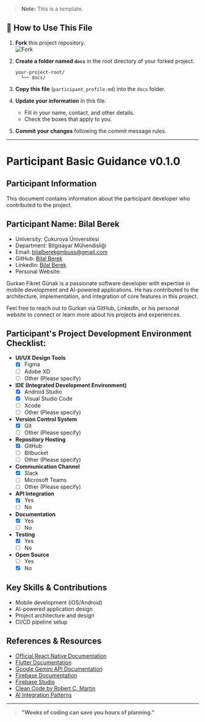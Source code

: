 <!-- Author: Gurkan Fikret Günak | File: participant_profile.md | Version: v0.1.0 -->

> **Note:** This is a template.

## 🚀 How to Use This File

1. **Fork** this project repository.  
   ![Fork](https://img.icons8.com/ios-filled/24/000000/code-fork.png)

2. **Create a folder named `docs`** in the root directory of your forked project.  
   ```
   your-project-root/
     └── docs/
   ```

3. **Copy this file** (`participant_profile.md`) into the `docs` folder.

4. **Update your information** in this file.  
   - Fill in your name, contact, and other details.
   - Check the boxes that apply to you.

5. **Commit your changes** following the commit message rules.
---

# Participant Basic Guidance v0.1.0

## Participant Information

This document contains information about the participant developer who contributed to the project.

## Participant Name: Bilal Berek

- University: Çukurova Üniversitesi
- Department: Bilgisayar Mühendisliği
- Email: bilalberekgmbuss@gmail.com
- GitHub: [Bilal Berek](https://www.github.com/bilalceng)
- LinkedIn: [Bilal Berek](https://www.linkedin.com/in/bilalberekli/)
- Personal Website:

Gurkan Fikret Günak is a passionate software developer with expertise in mobile development and AI-powered applications. He has contributed to the architecture, implementation, and integration of core features in this project.

Feel free to reach out to Gurkan via GitHub, LinkedIn, or his personal website to connect or learn more about his projects and experiences.

## **Participant's Project Development Environment Checklist:**

- **UI/UX Design Tools**
  - [x] Figma
  - [ ] Adobe XD
  - [ ] Other (Please specify)

- **IDE (Integrated Development Environment)**
  - [x] Android Studio
  - [x] Visual Studio Code
  - [ ] Xcode
  - [ ] Other (Please specify)

- **Version Control System**
  - [x] Git
  - [ ] Other (Please specify)

- **Repository Hosting**
  - [x] GitHub
  - [ ] Bitbucket
  - [ ] Other (Please specify)

- **Communication Channel**
  - [x] Slack
  - [ ] Microsoft Teams
  - [ ] Other (Please specify)

- **API Integration**
  - [x] Yes
  - [ ] No

- **Documentation**
  - [x] Yes
  - [ ] No

- **Testing**
  - [x] Yes
  - [ ] No

- **Open Source**
  - [ ] Yes
  - [x] No

## Key Skills & Contributions

- Mobile development (iOS/Android)
- AI-powered application design
- Project architecture and design
- CI/CD pipeline setup

## References & Resources

- [Official React Native Documentation](https://reactnative.dev/docs/getting-started)
- [Flutter Documentation](https://docs.flutter.dev/)
- [Google Gemini API Documentation](https://ai.google.dev/gemini-api/docs)
- [Firebase Documentation](https://firebase.google.com/docs)
- [Firebase Studio](https://console.firebase.google.com/)
- [Clean Code by Robert C. Martin](https://www.oreilly.com/library/view/clean-code/9780136083238/)
- [AI Integration Patterns](https://developer.ibm.com/articles/ai-integration-patterns/)

---

> **"Weeks of coding can save you hours of planning."**
